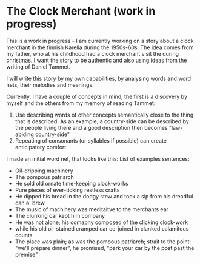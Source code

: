 # The Clock Merchant (work in progress)

This is a work in progress - I am currently working on a story about a clock merchant in the finnish Karelia during the 1950s-60s. 
The idea comes from my father, who at his childhood had a clock merchant visit the during christmas. I want the story to be authentic and also using ideas from the writing of Daniel Tammet.

I will write this story by my own capabilities, by analysing words and word nets, their melodies and meanings.

Currently, I have a couple of concepts in mind, the first is a discovery by myself and the others from my memory of reading Tammet: 

1. Use describing words of other concepts semantically close to the thing that is described. As an example, a country-side can be described by the people living there and a good description then becomes "law-abiding country-side"
2. Repeating of consonants (or syllables if possible) can create anticipatory comfort

I made an initial word net, that looks like this:  List of examples sentences:
* Oil-dripping machinery
* The pompous patriarch
* He sold old ornate time-keeping clock-works
* Pure pieces of ever-ticking restless crafts
* He dipped his bread in the dodgy stew and took a sip from his dreadful can o' brew
* The music of machinery was meditaitve to the merchants ear
* The clunking car kept him company
* He was not alone; his comapny composed of the clicking clock-work
* while his old oil-stained cramped car co-joined in clunked calamitous counts
* The place was plain; as was the pomoous patriarch; strait to the point: "we'll prepare dinner", he promised, "park your car by the post past the premise"
